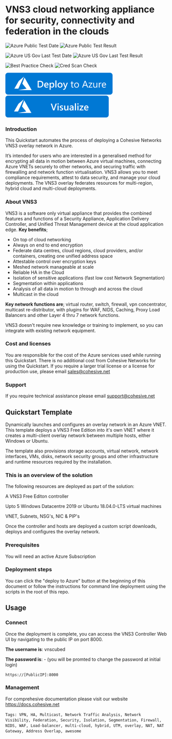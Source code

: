# VNS3 cloud networking appliance for security, connectivity and federation in the clouds

![Azure Public Test Date](https://azurequickstartsservice.blob.core.windows.net/badges/cohesive-vns3-free-try-now/PublicLastTestDate.svg)
![Azure Public Test Result](https://azurequickstartsservice.blob.core.windows.net/badges/cohesive-vns3-free-try-now/PublicDeployment.svg)

![Azure US Gov Last Test Date](https://azurequickstartsservice.blob.core.windows.net/badges/cohesive-vns3-free-try-now/FairfaxLastTestDate.svg)
![Azure US Gov Last Test Result](https://azurequickstartsservice.blob.core.windows.net/badges/cohesive-vns3-free-try-now/FairfaxDeployment.svg)

![Best Practice Check](https://azurequickstartsservice.blob.core.windows.net/badges/cohesive-vns3-free-try-now/BestPracticeResult.svg)
![Cred Scan Check](https://azurequickstartsservice.blob.core.windows.net/badges/cohesive-vns3-free-try-now/CredScanResult.svg)


[![Deploy To Azure](https://raw.githubusercontent.com/Azure/azure-quickstart-templates/master/1-CONTRIBUTION-GUIDE/images/deploytoazure.svg?sanitize=true)](https://portal.azure.com/#create/Microsoft.Template/uri/https%3A%2F%2Fraw.githubusercontent.com%2FAzure%2Fazure-quickstart-templates%2Fmaster%2Fcohesive-vns3-free-try-now%2Fazuredeploy.json)
[![Visualize](https://raw.githubusercontent.com/Azure/azure-quickstart-templates/master/1-CONTRIBUTION-GUIDE/images/visualizebutton.svg?sanitize=true)](http://armviz.io/#/?load=https%3A%2F%2Fraw.githubusercontent.com%2FAzure%2Fazure-quickstart-templates%2Fmaster%2Fcohesive-vns3-free-try-now%2Fazuredeploy.json)

### Introduction
This Quickstart automates the process of deploying a Cohesive Networks VNS3 overlay network in Azure.

It’s intended for users who are interested in a generalised method for encrypting all data in motion between Azure virtual machines, connecting Azure VNETs securely to other networks, and securing traffic with firewalling and network function virtualisation. VNS3 allows you to meet compliance requirements, attest to data security, and manage your cloud deployments. The VNS3 overlay federates resources for multi-region, hybrid cloud and multi-cloud deployments.

### About VNS3
VNS3 is a software only virtual appliance that provides the combined features and functions of a Security Appliance, Application Delivery Controller, and Unified Threat Management device at the cloud application edge.
**Key benefits**;
+ On top of cloud networking
+ Always on end to end encryption
+ Federate data centres, cloud regions, cloud providers, and/or containers, creating one unified address space
+ Attestable control over encryption keys
+ Meshed network manageable at scale
+ Reliable HA in the Cloud
+ Isolation of sensitive applications (fast low cost Network Segmentation)
+ Segmentation within applications
+ Analysis of all data in motion to through and across the cloud
+ Multicast in the cloud

**Key network functions are**; virtual router, switch, firewall, vpn concentrator, multicast re-distributor, with plugins for WAF, NIDS, Caching, Proxy Load Balancers and other Layer 4 thru 7 network functions.

VNS3 doesn't require new knowledge or training to implement, so you can integrate with existing network equipment.

### Cost and licenses
You are responsible for the cost of the Azure services used while running this Quickstart. There is no additional cost from Cohesive Networks for using the Quickstart.
If you require a larger trial license or a license for production use, please email sales@cohesive.net

### Support
If you require technical assistance please email support@cohesive.net

## Quickstart Template
Dynamically launches and configures an overlay network in an Azure VNET.  This template deploys a VNS3 Free Edition into it's own VNET where it creates a multi-client overlay network between multiple hosts, either Windows or Ubuntu.

The template also provisions storage accounts, virtual network, network interfaces, VMs, disks, network security groups and other infrastructure and runtime resources required by the installation.

### This is an overview of the solution

The following resources are deployed as part of the solution:

A VNS3 Free Editon controller

Upto 5 Windows Datacentre 2019 or Ubuntu 18.04.0-LTS virtual machines

VNET, Subnets, NSG's, NIC & PIP's

Once the controller and hosts are deployed a custom script downloads, deploys and configures the overlay network. 

### Prerequisites

You will need an active Azure Subscription

### Deployment steps

You can click the "deploy to Azure" button at the beginning of this document or follow the instructions for command line deployment using the scripts in the root of this repo.

## Usage

### Connect

Once the deployment is complete, you can access the VNS3 Controller Web UI by navigating to the public IP on port 8000. 

**The username is**: vnscubed

**The password is**: <vmname>-<private-ip> (you will be promted to change the password at initial login)

	https://[PublicIP]:8000

### Management

For comprehesive documentation please visit our website https://docs.cohesive.net 

`Tags: VPN, HA, Multicast, Network Traffic Analysis, Network Visibility, Federation, Security, Isolation, Segmentation, Firewall, NIDS, WAF, Load-balancer, multi-cloud, hybrid, UTM, overlay, NAT, NAT Gateway, Address Overlap, awesome`